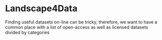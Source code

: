 # Landscape4Data
Finding useful datasets on-line can be tricky, therefore, we want to have a common place with a list of open-access as well as licensed datasets divided by categories
